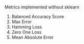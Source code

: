 Metrics implemented without sklearn

1. Balanced Accuracy Score
2. Max Error
3. Hamming Loss
4. Zero One Loss
5. Mean Absolute Error
